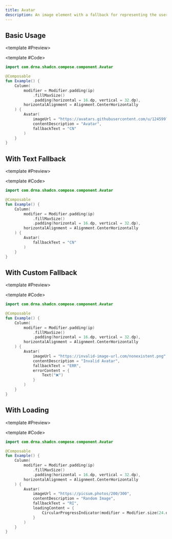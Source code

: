 ```yaml
---
title: Avatar
description: An image element with a fallback for representing the user.
---
```


<DocsPage 
    :title="frontmatter.title" 
    :description="frontmatter.description"
    path="views/components/Avatar.md">

## Basic Usage

<TabPreview>

<template #Preview>
<Preview name="avatar" variant="default"/>
</template>

<template #Code>

```kotlin
import com.drna.shadcn.compose.component.Avatar

@Composable
fun Example() {
    Column(
        modifier = Modifier.padding(ip)
            .fillMaxSize()
            .padding(horizontal = 16.dp, vertical = 32.dp),
        horizontalAlignment = Alignment.CenterHorizontally
    ) {
        Avatar(
            imageUrl = "https://avatars.githubusercontent.com/u/124599?v=4",
            contentDescription = "Avatar",
            fallbackText = "CN"
        )
    }
}
```

</template>

</TabPreview>

## With Text Fallback

<TabPreview>

<template #Preview>
<Preview name="avatar" variant="with-text-fallback"/>
</template>

<template #Code>

```kotlin
import com.drna.shadcn.compose.component.Avatar

@Composable
fun Example() {
    Column(
        modifier = Modifier.padding(ip)
            .fillMaxSize()
            .padding(horizontal = 16.dp, vertical = 32.dp),
        horizontalAlignment = Alignment.CenterHorizontally
    ) {
        Avatar(
            fallbackText = "CN"
        )
    }
}
```

</template>

</TabPreview>

## With Custom Fallback

<TabPreview>

<template #Preview>
<Preview name="avatar" variant="with-custom-fallback"/>
</template>

<template #Code>

```kotlin
import com.drna.shadcn.compose.component.Avatar

@Composable
fun Example() {
    Column(
        modifier = Modifier.padding(ip)
            .fillMaxSize()
            .padding(horizontal = 16.dp, vertical = 32.dp),
        horizontalAlignment = Alignment.CenterHorizontally
    ) {
        Avatar(
            imageUrl = "https://invalid-image-url.com/nonexistent.png",
            contentDescription = "Invalid Avatar",
            fallbackText = "ERR",
            errorContent = {
                Text("❌")
            }
        )
    }
}
```

</template>

</TabPreview>

## With Loading

<TabPreview>

<template #Preview>
<Preview name="avatar" variant="with-loading" assetExtension=".gif"/>
</template>

<template #Code>

```kotlin
import com.drna.shadcn.compose.component.Avatar

@Composable
fun Example() {
    Column(
        modifier = Modifier.padding(ip)
            .fillMaxSize()
            .padding(horizontal = 16.dp, vertical = 32.dp),
        horizontalAlignment = Alignment.CenterHorizontally
    ) {
        Avatar(
            imageUrl = "https://picsum.photos/200/300",
            contentDescription = "Random Image",
            fallbackText = "RI",
            loadingContent = {
                CircularProgressIndicator(modifier = Modifier.size(24.dp), color = MaterialTheme.shadcnColors.primary)
            }
        )
    }
}
```

</template>

</TabPreview>

</DocsPage>
